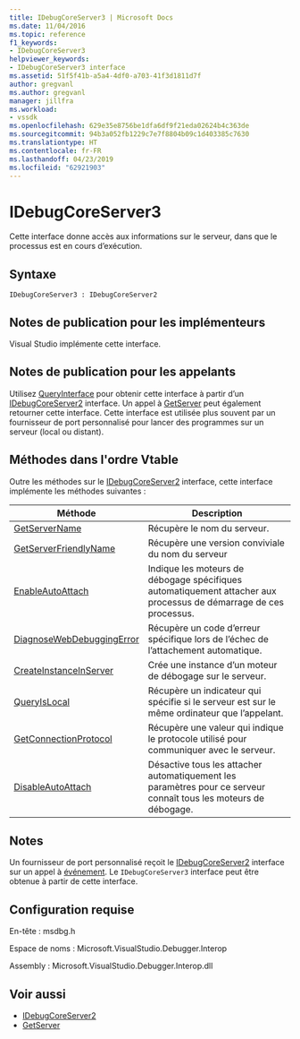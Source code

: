 ```yaml
---
title: IDebugCoreServer3 | Microsoft Docs
ms.date: 11/04/2016
ms.topic: reference
f1_keywords:
- IDebugCoreServer3
helpviewer_keywords:
- IDebugCoreServer3 interface
ms.assetid: 51f5f41b-a5a4-4df0-a703-41f3d1811d7f
author: gregvanl
ms.author: gregvanl
manager: jillfra
ms.workload:
- vssdk
ms.openlocfilehash: 629e35e8756be1dfa6df9f21eda02624b4c363de
ms.sourcegitcommit: 94b3a052fb1229c7e7f8804b09c1d403385c7630
ms.translationtype: HT
ms.contentlocale: fr-FR
ms.lasthandoff: 04/23/2019
ms.locfileid: "62921903"
---
```

# <a name="idebugcoreserver3"></a>IDebugCoreServer3
Cette interface donne accès aux informations sur le serveur, dans que le processus est en cours d’exécution.

## <a name="syntax"></a>Syntaxe

```
IDebugCoreServer3 : IDebugCoreServer2
```

## <a name="notes-for-implementers"></a>Notes de publication pour les implémenteurs
 Visual Studio implémente cette interface.

## <a name="notes-for-callers"></a>Notes de publication pour les appelants
 Utilisez [QueryInterface](/cpp/atl/queryinterface) pour obtenir cette interface à partir d’un [IDebugCoreServer2](../../../extensibility/debugger/reference/idebugcoreserver2.md) interface. Un appel à [GetServer](../../../extensibility/debugger/reference/idebugdefaultport2-getserver.md) peut également retourner cette interface. Cette interface est utilisée plus souvent par un fournisseur de port personnalisé pour lancer des programmes sur un serveur (local ou distant).

## <a name="methods-in-vtable-order"></a>Méthodes dans l'ordre Vtable
 Outre les méthodes sur le [IDebugCoreServer2](../../../extensibility/debugger/reference/idebugcoreserver2.md) interface, cette interface implémente les méthodes suivantes :

|Méthode|Description|
|------------|-----------------|
|[GetServerName](../../../extensibility/debugger/reference/idebugcoreserver3-getservername.md)|Récupère le nom du serveur.|
|[GetServerFriendlyName](../../../extensibility/debugger/reference/idebugcoreserver3-getserverfriendlyname.md)|Récupère une version conviviale du nom du serveur|
|[EnableAutoAttach](../../../extensibility/debugger/reference/idebugcoreserver3-enableautoattach.md)|Indique les moteurs de débogage spécifiques automatiquement attacher aux processus de démarrage de ces processus.|
|[DiagnoseWebDebuggingError](../../../extensibility/debugger/reference/idebugcoreserver3-diagnosewebdebuggingerror.md)|Récupère un code d’erreur spécifique lors de l’échec de l’attachement automatique.|
|[CreateInstanceInServer](../../../extensibility/debugger/reference/idebugcoreserver3-createinstanceinserver.md)|Crée une instance d’un moteur de débogage sur le serveur.|
|[QueryIsLocal](../../../extensibility/debugger/reference/idebugcoreserver3-queryislocal.md)|Récupère un indicateur qui spécifie si le serveur est sur le même ordinateur que l’appelant.|
|[GetConnectionProtocol](../../../extensibility/debugger/reference/idebugcoreserver3-getconnectionprotocol.md)|Récupère une valeur qui indique le protocole utilisé pour communiquer avec le serveur.|
|[DisableAutoAttach](../../../extensibility/debugger/reference/idebugcoreserver3-disableautoattach.md)|Désactive tous les attacher automatiquement les paramètres pour ce serveur connaît tous les moteurs de débogage.|

## <a name="remarks"></a>Notes
 Un fournisseur de port personnalisé reçoit le [IDebugCoreServer2](../../../extensibility/debugger/reference/idebugcoreserver2.md) interface sur un appel à [événement](../../../extensibility/debugger/reference/idebugportevents2-event.md). Le `IDebugCoreServer3` interface peut être obtenue à partir de cette interface.

## <a name="requirements"></a>Configuration requise
 En-tête : msdbg.h

 Espace de noms : Microsoft.VisualStudio.Debugger.Interop

 Assembly : Microsoft.VisualStudio.Debugger.Interop.dll

## <a name="see-also"></a>Voir aussi
- [IDebugCoreServer2](../../../extensibility/debugger/reference/idebugcoreserver2.md)
- [GetServer](../../../extensibility/debugger/reference/idebugdefaultport2-getserver.md)